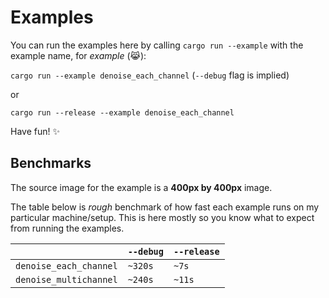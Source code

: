 # Examples

You can run the examples here by calling `cargo run --example` with the example name, for *example* (:joy_cat:):

`cargo run --example denoise_each_channel` (`--debug` flag is implied)

or

`cargo run --release --example denoise_each_channel`

Have fun! :sparkles:

## Benchmarks

The source image for the example is a **400px by 400px** image.

The table below is *rough* benchmark of how fast each example runs on my particular machine/setup. This is here mostly so you know what to expect from running the examples.

|| `--debug` | `--release`
|---|---|---|
`denoise_each_channel` | `~320s` | `~7s`
`denoise_multichannel` | `~240s` | `~11s`
